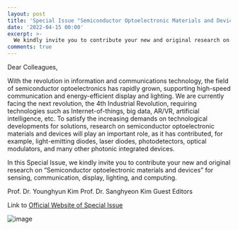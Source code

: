 ```yaml
---
layout: post
title: 'Special Issue "Semiconductor Optoelectronic Materials and Devices 2022"'
date: '2022-04-15 00:00'
excerpt: >-
  We kindly invite you to contribute your new and original research on “Semiconductor optoelectronic materials and devices” for sensing, communication, display, lighting, and computing.
comments: true
---
```

Dear Colleagues,

With the revolution in information and communications technology, the field of semiconductor optoelectronics has rapidly grown, supporting high-speed communication and energy-efficient display and lighting.  We are currently facing the next revolution, the 4th Industrial Revolution, requiring technologies such as Internet-of-things, big data, AR/VR, artificial intelligence, etc. To satisfy the increasing demands on technological developments for solutions, research on semiconductor optoelectronic materials and devices will play an important role, as it has contributed, for example, light-emitting diodes, laser diodes, photodetectors, optical modulators, and many other photonic integrated devices.

In this Special Issue, we kindly invite you to contribute your new and original research on “Semiconductor optoelectronic materials and devices” for sensing, communication, display, lighting, and computing.

Prof. Dr. Younghyun Kim
Prof. Dr. Sanghyeon Kim
Guest Editors

Link to [Official Website of Special Issue](https://www.mdpi.com/journal/crystals/special_issues/semiconductor_optoelectronic_materials_devices)

![image](https://user-images.githubusercontent.com/32427749/163492827-f1cb8a38-79af-4d1d-aa71-4af7cfa92bcc.png)

